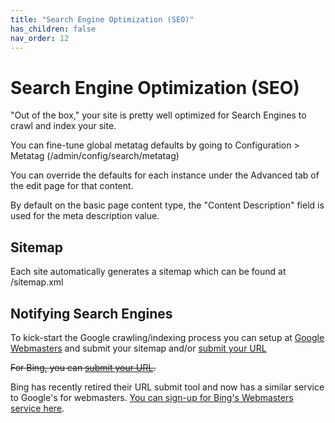 ```yaml
---
title: "Search Engine Optimization (SEO)"
has_children: false
nav_order: 12
---
```


# Search Engine Optimization (SEO)

"Out of the box," your site is pretty well optimized for Search Engines to crawl and index your site.

You can fine-tune global metatag defaults by going to Configuration > Metatag (/admin/config/search/metatag)

You can override the defaults for each instance under the Advanced tab of the edit page for that content.

By default on the basic page content type, the "Content Description" field is used for the meta description value.

## Sitemap

Each site automatically generates a sitemap which can be found at /sitemap.xml

## Notifying Search Engines

To kick-start the Google crawling/indexing process you can setup at [Google Webmasters](https://www.google.com/webmasters) and submit your sitemap and/or [submit your URL](https://www.google.com/webmasters/tools/submit-url?pli=1)

~~For Bing, you can [submit your URL](http://www.bing.com/toolbox/submit-site-url).~~

Bing has recently retired their URL submit tool and now has a similar service to Google's for webmasters. [You can sign-up for Bing's Webmasters service here](https://www.bing.com/toolbox/webmaster/).


